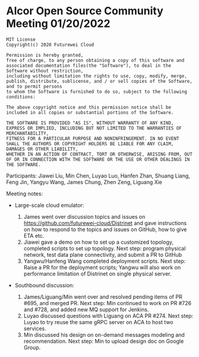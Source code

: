 # Alcor Open Source Community Meeting 01/20/2022


    MIT License
    Copyright(c) 2020 Futurewei Cloud

    Permission is hereby granted,
    free of charge, to any person obtaining a copy of this software and associated documentation files(the "Software"), to deal in the Software without restriction,
    including without limitation the rights to use, copy, modify, merge, publish, distribute, sublicense, and / or sell copies of the Software, and to permit persons
    to whom the Software is furnished to do so, subject to the following conditions:

    The above copyright notice and this permission notice shall be included in all copies or substantial portions of the Software.

    THE SOFTWARE IS PROVIDED "AS IS", WITHOUT WARRANTY OF ANY KIND, EXPRESS OR IMPLIED, INCLUDING BUT NOT LIMITED TO THE WARRANTIES OF MERCHANTABILITY,
    FITNESS FOR A PARTICULAR PURPOSE AND NONINFRINGEMENT. IN NO EVENT SHALL THE AUTHORS OR COPYRIGHT HOLDERS BE LIABLE FOR ANY CLAIM, DAMAGES OR OTHER LIABILITY,
    WHETHER IN AN ACTION OF CONTRACT, TORT OR OTHERWISE, ARISING FROM, OUT OF OR IN CONNECTION WITH THE SOFTWARE OR THE USE OR OTHER DEALINGS IN THE SOFTWARE.


Participants: 
Jiawei Liu, Min Chen, Luyao Luo, Hanfen Zhan, Shuang Liang, Feng Jin, Yangyu Wang, James Chung, Zhen Zeng, Liguang Xie

Meeting notes: 

* Large-scale cloud emulator:
    1) James went over discussion topics and issues on https://github.com/futurewei-cloud/Distrinet and gave instructions on how to respond to the topics and issues on GitHub, how to give ETA etc.
    2) Jiawei gave a demo on how to set up a customized topology, completed scripts to set up topology. Next step: program physical network, test data plane connectivity, and submit a PR to GitHub
    3) Yangwu/Hanfeng Wang completed deployment scripts. Next step: Raise a PR for the deployment scripts; Yangwu will also work on performance limitation of Distrinet on single physical server.

* Southbound discussion:
    1) James/Liguang/Min went over and resolved pending items of PR #695, and merged PR. Next step: Min continued to work on PR #726 and #728, and added new MQ support for Jenkins. 
    2) Luyao discussed questions with Liguang on ACA PR #274. Next step: Luyao to try reuse the same gRPC server on ACA to host two services. 
    3) Min discussed his design on on-demand messages modeling and recommendation. Next step: Min to upload design doc on Google Group. 
